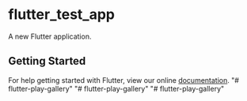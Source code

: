 # flutter_test_app

A new Flutter application.

## Getting Started

For help getting started with Flutter, view our online
[documentation](https://flutter.io/).
"# flutter-play-gallery" 
"# flutter-play-gallery" 
"# flutter-play-gallery" 
